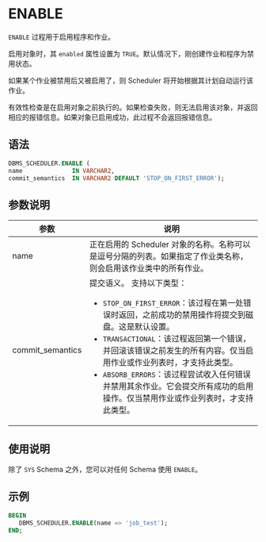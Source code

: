 # ENABLE 

`ENABLE` 过程用于启用程序和作业。

启用对象时，其 `enabled` 属性设置为 `TRUE`。默认情况下，刚创建作业和程序为禁用状态。

如果某个作业被禁用后又被启用了，则 Scheduler 将开始根据其计划自动运行该作业。

有效性检查是在启用对象之前执行的。如果检查失败，则无法启用该对象，并返回相应的报错信息。如果对象已启用成功，此过程不会返回报错信息。

## 语法 

```sql
DBMS_SCHEDULER.ENABLE (
name              IN VARCHAR2,
commit_semantics  IN VARCHAR2 DEFAULT 'STOP_ON_FIRST_ERROR');
```

## 参数说明 

|        参数       |     说明       |
|------------------|----------------|
| name             | 正在启用的 Scheduler 对象的名称。名称可以是逗号分隔的列表。如果指定了作业类名称，则会启用该作业类中的所有作业。     |
| commit_semantics | 提交语义。 支持以下类型： <ul><li> `STOP_ON_FIRST_ERROR`：该过程在第一处错误时返回，之前成功的禁用操作将提交到磁盘。这是默认设置。   </li><li> `TRANSACTIONAL`：该过程返回第一个错误，并回滚该错误之前发生的所有内容。仅当启用作业或作业列表时，才支持此类型。   </li><li> `ABSORB_ERRORS`：该过程尝试收入任何错误并禁用其余作业。它会提交所有成功的启用操作。仅当禁用作业或作业列表时，才支持此类型。</li></ul>    |


## 使用说明 

除了 `SYS` Schema 之外，您可以对任何 Schema 使用 `ENABLE`。

## 示例 

```sql
BEGIN 
   DBMS_SCHEDULER.ENABLE(name => 'job_test'); 
END;
```